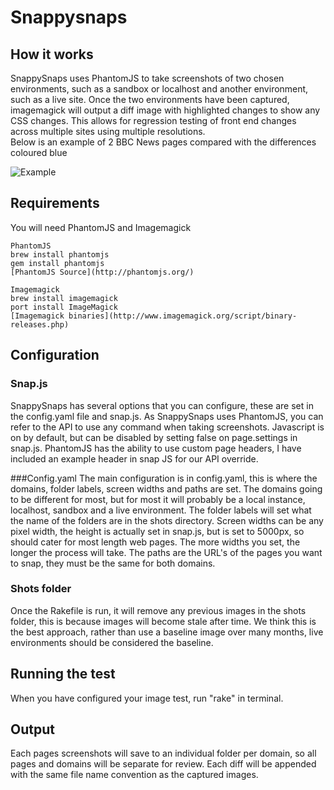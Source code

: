 # Snappysnaps

## How it works
SnappySnaps uses PhantomJS to take screenshots of two chosen environments, such as a sandbox or localhost and another environment, such as a live site.  Once the two environments have been captured, imagemagick will output a diff image with highlighted changes to show any CSS changes.  This allows for regression testing of front end changes across multiple sites using multiple resolutions.  
Below is an example of 2 BBC News pages compared with the differences coloured blue

![Example](https://github.com/BBC-News/snappysnaps/raw/master/320_diff.png)

## Requirements
You will need PhantomJS and Imagemagick
<pre><code>PhantomJS
brew install phantomjs
gem install phantomjs
[PhantomJS Source](http://phantomjs.org/)

Imagemagick
brew install imagemagick
port install ImageMagick
[Imagemagick binaries](http://www.imagemagick.org/script/binary-releases.php)</pre></code>

## Configuration

### Snap.js
SnappySnaps has several options that you can configure, these are set in the config.yaml file and snap.js.  As SnappySnaps uses PhantomJS, you can refer to the API to use any command when taking screenshots.  Javascript is on by default, but can be disabled by setting false on page.settings in snap.js.  PhantomJS has the ability to use custom page headers, I have included an example header in snap JS for our API override.

###Config.yaml
The main configuration is in config.yaml, this is where the domains, folder labels, screen widths and paths are set.  The domains going to be different for most, but for most it will probably be a local instance, localhost, sandbox and a live environment.  The folder labels will set what the name of the folders are in the shots directory.  Screen widths can be any pixel width, the height is actually set in snap.js, but is set to 5000px, so should cater for most length web pages.  The more widths you set, the longer the process will take.  The paths are the URL's of the pages you want to snap, they must be the same for both domains.

### Shots folder
Once the Rakefile is run, it will remove any previous images in the shots folder, this is because images will become stale after time.  We think this is the best approach, rather than use a baseline image over many months, live environments should be considered the baseline.

## Running the test
When you have configured your image test, run "rake" in terminal.

## Output
Each pages screenshots will save to an individual folder per domain, so all pages and domains will be separate for review.  Each diff will be appended with the same file name convention as the captured images.  
